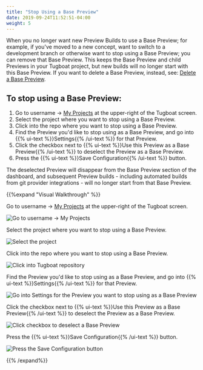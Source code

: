 ```yaml
---
title: "Stop Using a Base Preview"
date: 2019-09-24T11:52:51-04:00
weight: 5
---
```


When you no longer want new Preview Builds to use a Base Preview; for example, if you've moved to a new concept, want to
switch to a development branch or otherwise want to stop using a Base Preview; you can remove that Base Preview. This
keeps the Base Preview and child Previews in your Tugboat project, but new builds will no longer start with this Base
Preview. If you want to delete a Base Preview, instead, see: [Delete a Base Preview](../delete-base-preview/).

## To stop using a Base Preview:

1. Go to username -> [My Projects](https://dashboard.tugboatqa.com/projects) at the upper-right of the Tugboat screen.
2. Select the project where you want to stop using a Base Preview.
3. Click into the repo where you want to stop using a Base Preview.
4. Find the Preview you'd like to stop using as a Base Preview, and go into {{% ui-text %}}Settings{{% /ui-text %}} for
   that Preview.
5. Click the checkbox next to {{% ui-text %}}Use this Preview as a Base Preview{{% /ui-text %}} to deselect the Preview
   as a Base Preview.
6. Press the {{% ui-text %}}Save Configuration{{% /ui-text %}} button.

The deselected Preview will disappear from the Base Preview section of the dashboard, and subsequent Preview builds -
including automated builds from git provider integrations - will no longer start from that Base Preview.

{{%expand "Visual Walkthrough" %}}

Go to username -> [My Projects](https://dashboard.tugboatqa.com/projects) at the upper-right of the Tugboat screen.

![Go to username -> My Projects](/_images/go-to-user-my-projects.png)

Select the project where you want to stop using a Base Preview.

![Select the project](/_images/select-project-to-set-base-preview.png)

Click into the repo where you want to stop using a Base Preview.

![Click into Tugboat repository](/_images/select-repo-to-set-base-preview.png)

Find the Preview you'd like to stop using as a Base Preview, and go into {{% ui-text %}}Settings{{% /ui-text %}} for
that Preview.

![Go into Settings for the Preview you want to stop using as a Base Preview](/_images/go-into-settings-for-base-preview-you-want-to-stop-using.png)

Click the checkbox next to {{% ui-text %}}Use this Preview as a Base Preview{{% /ui-text %}} to deselect the Preview as
a Base Preview.

![Click checkbox to deselect a Base Preview](/_images/click-checkbox-to-deselect-base-preview.png)

Press the {{% ui-text %}}Save Configuration{{% /ui-text %}} button.

![Press the Save Configuration button](/_images/stop-using-base-preview-press-save-configuration.png)

{{% /expand%}}
